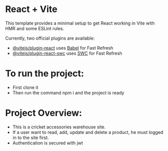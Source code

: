 # React + Vite

This template provides a minimal setup to get React working in Vite with HMR and some ESLint rules.

Currently, two official plugins are available:

- [@vitejs/plugin-react](https://github.com/vitejs/vite-plugin-react/blob/main/packages/plugin-react/README.md) uses [Babel](https://babeljs.io/) for Fast Refresh
- [@vitejs/plugin-react-swc](https://github.com/vitejs/vite-plugin-react-swc) uses [SWC](https://swc.rs/) for Fast Refresh

# To run the project:

* First clone it
* Then run the command npm i and the project is ready

# Project Overview:

* This is a cricket accessories warehouse site.
* If a user want to read, add, update and delete a product, he must logged in to the site first.
* Authentication is secured with jwt
